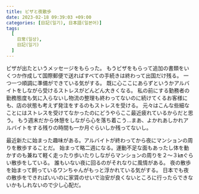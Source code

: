 ```yaml
---
title: ビザと夜散歩
date: 2023-02-18 09:39:03 +09:00
categories: [日記(일기), 日本語(일본어)]
tags:
  [
    日常(일상),
    日記(일기)
  ]
---
```

ビザが出たというメッセージをもらった。
もうビザをもらって追加の書類をいくつか作成して国際郵便で送ればすべての手続きは終わって出国だけ残る。
一つ一つ順調に準備ができている気がする。
既に心ここにあらずというかアルバイトをしながら受けるストレスがどんどん大きくなる。
私の前にする勤務者の勤務態度も気に入らないし物流の整理も終わってないのに続けてくるお客様にも、店の状態も考えず発注をするのもストレスを受ける。
元々はこんな些細なことにはストレスを受けてなかったのにどうやらここ最近疲れているからだと思う。
もう週末だから休憩をしながら心を落ち着こう…まあ、よかれあしかれアルバイトをする残りの時間も一か月ぐらいしか残ってないし。

最近新たに始まった趣味がある。アルバイトが終わってから夜にマンションの周りを散歩することだ。
始まって略二週になる。運動不足な面もあったし体を動かすのも兼ねて軽く走ったり歩いたりしながらマンションの周りを２～３㎞ぐらい散歩をしている。
誰もいない夜に回るのがそれなりに風情がある。
夜の散歩を始まって飼っているワンちゃんがもっと浮かれている気がする。
日本でも夜の散歩をできればいいのに家賃のせいで治安が良くないところに行ったらできないかもしれないので少し心配だ。